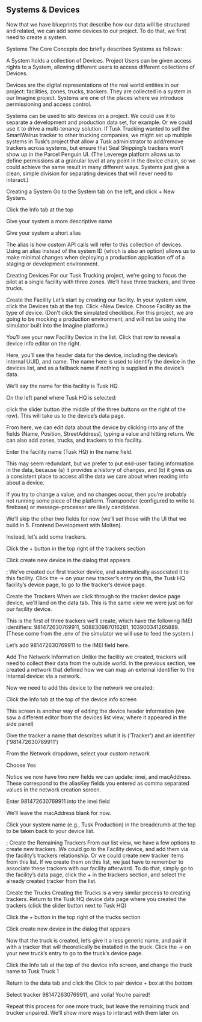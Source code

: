 ## Systems & Devices 

Now that we have blueprints that describe how our data will be structured and related, we can add some devices to our project. To do that, we first need to create a system.

Systems
The Core Concepts doc briefly describes Systems as follows:

A System holds a collection of Devices. Project Users can be given access rights to a System, allowing different users to access different collections of Devices.

Devices are the digital representations of the real world entities in our project: facilities, zones, trucks, trackers. They are collected in a system in our Imagine project. Systems are one of the places where we introduce permissioning and access control. 

Systems can be used to silo devices on a project. We could use it to separate a development and production data set, for example. Or we could use it to drive a multi-tenancy solution. If Tusk Trucking wanted to sell the SmartWalrus tracker to other trucking companies, we might set up multiple systems in Tusk’s project that allow a Tusk administrator to add/remove trackers across systems, but ensure that Seal Shipping’s trackers won’t show up in the Parcel Penguin UI. (The Leverege platform allows us to define permissions at a granular level at any point in the device chain, so we could achieve the same result in many different ways. Systems just give a clean, simple division for separating devices that will never need to interact.)

Creating a System
Go to the System tab on the left, and click + New System.

Click the Info tab at the top

Give your system a more descriptive name

Give your system a short alias 

The alias is how custom API calls will refer to this collection of devices. Using an alias instead of the system ID (which is also an option) allows us to make minimal changes when deploying a production application off of a staging or development environment. 


Creating Devices
For our Tusk Trucking project, we’re going to focus the pilot at a single facility with three zones. We’ll have three trackers, and three trucks.

Create the Facility
Let’s start by creating our facility. In your system view, click the Devices tab at the top. Click +New Device. Choose Facility as the type of device. (Don’t click the simulated checkbox. For this project, we are going to be mocking a production environment, and will not be using the simulator built into the Imagine platform.)

You’ll see your new Facility Device in the list. Click that row to reveal a device info editor on the right.

Here, you’ll see the header data for the device, including the device’s internal UUID, and name. The name here is used to identify the device in the devices list, and as a fallback name if nothing is supplied in the device’s data. 

We’ll say the name for this facility is Tusk HQ.


 

On the left panel where Tusk HQ is selected:

click the slider button (the middle of the three buttons on the right of the row). This will take us to the device’s data page.

From here, we can edit data about the device by clicking into any of the fields (Name, Position, StreetAddress), typing a value and hitting return. We can also add zones, trucks, and trackers to this facility.

Enter the facility name (Tusk HQ) in the name field. 

This may seem redundant, but we prefer to put end-user facing information in the data, because (a) it provides a history of changes, and (b) it gives us a consistent place to access all the data we care about when reading info about a device.

If you try to change a value, and no changes occur, then you’re probably not running some piece of the platform. Transponder (configured to write to firebase) or message-processor are likely candidates. 

We’ll skip the other two fields for now (we’ll set those with the UI that we build in 5. Frontend Development with Molten). 

Instead, let’s add some trackers. 

Click the + button in the top right of the trackers section

Click create new device in the dialog that appears


;
We’ve created our first tracker device, and automatically associated it to this facility. Click the → on your new tracker’s entry on this, the Tusk HQ facility’s device page, to go to the tracker’s device page.

Create the Trackers
When we click through to the tracker device page device, we’ll land on the data tab. This is the same view we were just on for our facility device. 

This is the first of three trackers we’ll create, which have the following IMEI identifiers: 981472630769911, 508830987016281, 103900341265889. (These come from the .env of the simulator we will use to feed the system.)

Let’s add 981472630769911 to the IMEI field here.

Add The Network Information
Unlike the facility we created, trackers will need to collect their data from the outside world. In the previous section, we created a network that defined how we can map an external identifier to the internal device: via a network. 

Now we need to add this device to the network we created:

Click the Info tab at the top of the device info screen

This screen is another way of editing the device header information (we saw a different editor from the devices list view, where it appeared in the side panel)

Give the tracker a name that describes what it is ('Tracker') and an identifier ('981472630769911')

From the Network dropdown, select your custom network

Choose Yes

Notice we now have two new fields we can update: imei, and macAddress. These correspond to the aliasKey fields you entered as comma separated values in the network creation screen.

Enter 981472630769911 into the imei field

We’ll leave the macAddress blank for now.

Click your system name (e.g., Tusk Production) in the breadcrumb at the top to be taken back to your device list.

;
Create the Remaining Trackers
From our list view, we have a few options to create new trackers. We could go to the Facility device, and add them via the facility’s trackers relationship. Or we could create new tracker items from this list. If we create them on this list, we just have to remember to associate these trackers with our facility afterward. To do that, simply go to the facility’s data page, click the + in the trackers section, and select the already created tracker from the list.

Create the Trucks
Creating the Trucks is a very similar process to creating trackers. Return to the Tusk HQ device data page where you created the trackers (click the slider button next to Tusk HQ)

Click the + button in the top right of the trucks section

Click create new device in the dialog that appears

Now that the truck is created, let’s give it a less generic name, and pair it with a tracker that will theoretically be installed in the truck. Click the → on your new truck’s entry to go to the truck’s device page.

Click the Info tab at the top of the device info screen, and change the truck name to Tusk Truck 1

Return to the data tab and click the Click to pair device + box at the bottom

Select tracker 981472630769911, and voila! You’re paired!

Repeat this process for one more truck, but leave the remaining truck and trucker unpaired. We’ll show more ways to interact with them later on. 
